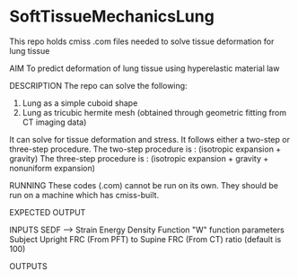 # SoftTissueMechanicsLung
This repo holds cmiss .com files needed to solve tissue deformation for lung tissue

AIM
To predict deformation of lung tissue using hyperelastic material law

DESCRIPTION
The repo can solve the following:
1) Lung as a simple cuboid shape
2) Lung as tricubic hermite mesh (obtained through geometric fitting from CT imaging data)

It can solve for tissue deformation and stress. It follows either a two-step or three-step procedure.
The two-step procedure is : (isotropic expansion + gravity)
The three-step procedure is : (isotropic expansion + gravity + nonuniform expansion)

RUNNING
These codes (.com) cannot be run on its own. They should be run on a machine which has cmiss-built.


EXPECTED OUTPUT


INPUTS
SEDF --> Strain Energy Density Function "W" function parameters 
Subject Upright FRC (From PFT) to Supine FRC (From CT) ratio (default is 100)


OUTPUTS

